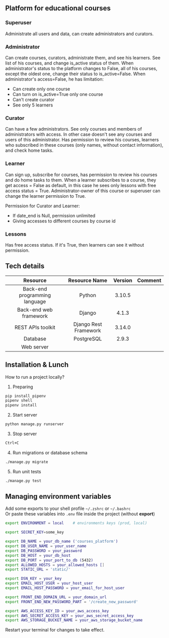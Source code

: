 ## Platform for educational courses

### Superuser 
Administrate all users and data, can create administrators and curators.
### Administrator 
Can create courses, curators, administrate them, and see his learners.
See list of his courses, and change is_active status of them.
When administrator's status to the platform changes to False, all of his courses, except the oldest one, change their status to is_active=False.
When administrator's access=False, he has limitation:
* Can create only one course
* Can turn on is_active=True only one course
* Can't create curator
* See only 5 learners
### Curator 
Can have a few administrators. 
See only courses and members of administrators with access. In other case doesn't see any courses and users of this administrator.
Has permission to review his courses, learners who subscribed in these courses (only names, without contact information), and check home tasks.
### Learner 
Can sign up, subscribe for courses, has permission to review his courses and do home tasks to them.
When a learner subscribes to a course, they get access = False as default, in this case he sees only lessons with free access status = True.
Administrator-owner of this course or superuser can change the learner permission to True.

Permission for Curator and Learner:
* If date_end is Null, permission unlimited
* Giving accesses to different courses by course id

### Lessons
Has free access status. If it's True, then learners can see it without permission. 

## Tech details

|**Resource**|**Resource Name**|**Version**|**Comment**|
| :-: | :-: | :-: | :-: |
|Back-end programming language|Python|3.10.5||
|Back-end web framework|Django|4.1.3||
|REST APIs toolkit|Django Rest Framework|3.14.0||
|Database|PostgreSQL|2.9.3||
|Web server||||

## Installation & Lunch

How to run a project locally?

1. Preparing

```sh
pip install pipenv
pipenv shell
pipenv install
```

2. Start server

```sh
python manage.py runserver
```

3. Stop server

```sh
Ctrl+C
```

4. Run migrations or database schema 
```sh
./manage.py migrate
```
5. Run unit tests 

```sh
./manage.py test
```

## Managing environment variables

Add some exports to your shell profile `~/.zshrc` or `~/.bashrc`<br>
Or paste these variables into `.env` file inside the project (without **export**)

```sh
export ENVIRONMENT = local    # environments keys (prod, local)

export SECRET_KEY=some_key

export DB_NAME = your_db_name ('courses_platform')
export DB_USER_NAME = your_user_name
export DB_PASSWORD = your_password
export DB_HOST = your_db_host
export DB_PORT = your_port_to_db (5432)
export ALLOWED_HOSTS = your_allowed_hosts []
export STATIC_URL = 'static/'

export DSN_KEY = your_key
export EMAIL_HOST_USER = your_host_user
export EMAIL_HOST_PASSWORD = your_email_for_host_user

export FRONT_END_DOMAIN_URL = your_domain_url
export FRONT_END_NEW_PASSWORD_PART = '/create_new_password'

export AWS_ACCESS_KEY_ID = your_aws_access_key
export AWS_SECRET_ACCESS_KEY = your_aws_secret_access_key
export AWS_STORAGE_BUCKET_NAME = your_aws_storage_bucket_name
```

Restart your terminal for changes to take effect.

